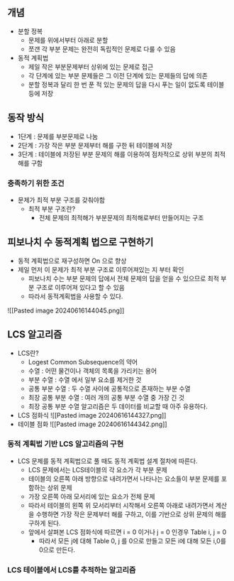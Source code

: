## 개념

* 분할 정복
	* 문제를 위에서부터 아래로 분할
	* 쪼갠 각 부분 문제는 완전히 독립적인 문제로 다룰 수 있음
* 동적 계획법
	* 제일 작은 부분문제부터 상위에 있는 문제로 접근
	* 각 단계에 있는 부분 문제들은 그 이전 단계에 있는 문제들의 답에 의존
	* 분할 정복과 달리 한 번 푼 적 있는 문제의 답을 다시 푸는 일이 없도록 테이블 등에 저장

## 동작 방식

* 1단계 : 문제를 부분문제로 나눔
* 2단계 : 가장 작은 부분 문제부터 해를 구한 뒤 테이블에 저장
* 3단계 : 테이블에 저장된 부분 문제의 해를 이용하여 점차적으로 상위 부분의 최적해를 구함


### 충족하기 위한 조건
* 문제가 최적 부분 구조를 갖춰야함
	* 최적 부분 구조란?
		* 전체 문제의 최적해가 부분문제의 최적해로부터 만들어지는 구조


## 피보나치 수 동적계획 법으로 구현하기

* 동적 계획법으로 재구성하면 On 으로 향상
* 제일 먼저 이 문제가 최적 부분 구조로 이루어져있는 지 부터 확인
	* 피보나치 수는 부분 문제의 답에서 전체 문제의 답을 얻을 수 있으므로 최적 부분 구조로 이루어져 있다고 할 수 있음
	* 따라서 동적계획법을 사용할 수 있다.

![[Pasted image 20240616144045.png]]

## LCS 알고리즘

* LCS란?
	* Logest Common Subsequence의 약어
	* 수열 : 어떤 물건이나 객체의 목록을 가리키는 용어
	* 부분 수열 : 수열 에서 일부 요소를 제거한 것
	* 공통 부분 수열 : 두 수열 사이에 공통적으로 존재하는 부분 수열
	* 최장 공통 부분 수열 : 여러 개의 공통 부분 수열 중 가장 긴 것
	* 최장 공통 부분 수열 알고리즘은 두 데이터를 비교할 때 아주 유용하다.
* LCS 점화식
![[Pasted image 20240616144327.png]]
* 테이블 점화
![[Pasted image 20240616144342.png]]

### 동적 계획법 기반 LCS 알고리즘의 구현

* LCS 문제를 동적 계획법으로 풀 때도 동적 계획법 설계 절차에 따른다.
	* LCS 문제에서는 LCS테이블의 각 요소가 각 부분 문제
	* 테이블의 오른쪽 아래 방향으로 내려가면서 나타나는 요소들이 부분 문제를 포함하는 상위 문제
	* 가장 오른쪽 아래 모서리에 있는 요소가 전체 문제
	* 따라서 테이블의 왼쪽 위 모서리부터 시작해서 오른쪽 아래로 내려가면서 계산을 수행하면 가장 작은 문제부터 해를 구하고, 이를 기반으로 상위 문제의 해를 구하게 된다.
	* 앞에서 살펴본 LCS 점화식에 따르면 i = 0 이거나 j = 0 인경우 Table i, j = 0
		* 따라서 모든 j에 대해 Table 0, j 를 0으로 만들고 모든 i에 대해 모든 i,0를 0으로 만든다.

### LCS 테이블에서 LCS를 추적하는 알고리즘
